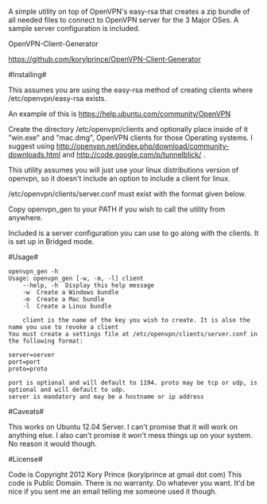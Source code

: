 A simple utility on top of OpenVPN's easy-rsa that creates a zip bundle of all needed files to connect to OpenVPN server for the 3 Major OSes. A sample server configuration is included.

OpenVPN-Client-Generator

https://github.com/korylprince/OpenVPN-Client-Generator

#Installing#

This assumes you are using the easy-rsa method of creating clients where /etc/openvpn/easy-rsa exists.

An example of this is https://help.ubuntu.com/community/OpenVPN

Create the directory /etc/openvpn/clients and optionally place inside of it "win.exe" and "mac.dmg", OpenVPN clients for those Operating systems. I suggest using http://openvpn.net/index.php/download/community-downloads.html and http://code.google.com/p/tunnelblick/ .

This utility assumes you will just use your linux distributions version of openvpn, so it doesn't include an option to include a client for linux.

/etc/openvpn/clients/server.conf must exist with the format given below.

Copy openvpn\_gen to your PATH if you wish to call the utility from anywhere.

Included is a server configuration you can use to go along with the clients. It is set up in Bridged mode.

#Usage#

    openvpn_gen -h
    Usage: openvpn_gen [-w, -m, -l] client
        --help, -h  Display this help message
        -w  Create a Windows bundle
        -m  Create a Mac bundle
        -l  Create a Linux bundle

        client is the name of the key you wish to create. It is also the name you use to revoke a client
    You must create a settings file at /etc/openvpn/clients/server.conf in the following format:

    server=server
    port=port
    proto=proto

    port is optional and will default to 1194. proto may be tcp or udp, is optional and will default to udp.
    server is mandatory and may be a hostname or ip address

#Caveats#

This works on Ubuntu 12.04 Server. I can't promise that it will work on anything else. I also can't promise it won't mess things up on your system. No reason it would though.

#License#

Code is Copyright 2012 Kory Prince (korylprince at gmail dot com)
This code is Public Domain. There is no warranty. Do whatever you want. It'd be nice if you sent me an email telling me someone used it though.
